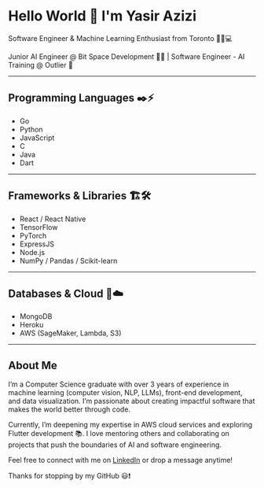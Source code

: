 # Hello World 👋 I'm Yasir Azizi  
Software Engineer & Machine Learning Enthusiast from Toronto 🌇🎒💻  

Junior AI Engineer @ Bit Space Development 🔬📱 | Software Engineer - AI Training @ Outlier 🧠  

---

## Programming Languages ✒️⚡  
- Go
- Python
- JavaScript
- C
- Java
- Dart

---

## Frameworks & Libraries 🏗️🛠️  
- React / React Native
- TensorFlow
- PyTorch
- ExpressJS
- Node.js
- NumPy / Pandas / Scikit-learn

---

## Databases & Cloud 💾☁️  
- MongoDB
- Heroku
- AWS (SageMaker, Lambda, S3)

---

## About Me  
I’m a Computer Science graduate with over 3 years of experience in machine learning (computer vision, NLP, LLMs), front-end development, and data visualization. I’m passionate about creating impactful software that makes the world better through code.  

Currently, I’m deepening my expertise in AWS cloud services and exploring Flutter development 📚. I love mentoring others and collaborating on projects that push the boundaries of AI and software engineering.  

Feel free to connect with me on [LinkedIn](https://www.linkedin.com/in/yasirazizi/) or drop a message anytime!  

Thanks for stopping by my GitHub 😃❗  
